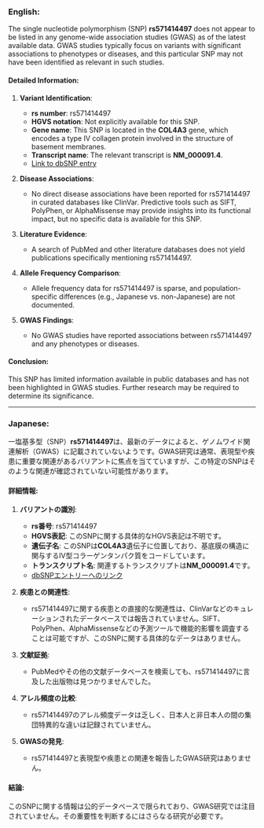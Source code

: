 ### English:
The single nucleotide polymorphism (SNP) **rs571414497** does not appear to be listed in any genome-wide association studies (GWAS) as of the latest available data. GWAS studies typically focus on variants with significant associations to phenotypes or diseases, and this particular SNP may not have been identified as relevant in such studies.

#### Detailed Information:
1. **Variant Identification**:  
   - **rs number**: rs571414497  
   - **HGVS notation**: Not explicitly available for this SNP.  
   - **Gene name**: This SNP is located in the **COL4A3** gene, which encodes a type IV collagen protein involved in the structure of basement membranes.  
   - **Transcript name**: The relevant transcript is **NM_000091.4**.  
   - [Link to dbSNP entry](https://www.ncbi.nlm.nih.gov/snp/rs571414497)

2. **Disease Associations**:  
   - No direct disease associations have been reported for rs571414497 in curated databases like ClinVar. Predictive tools such as SIFT, PolyPhen, or AlphaMissense may provide insights into its functional impact, but no specific data is available for this SNP.

3. **Literature Evidence**:  
   - A search of PubMed and other literature databases does not yield publications specifically mentioning rs571414497.

4. **Allele Frequency Comparison**:  
   - Allele frequency data for rs571414497 is sparse, and population-specific differences (e.g., Japanese vs. non-Japanese) are not documented.

5. **GWAS Findings**:  
   - No GWAS studies have reported associations between rs571414497 and any phenotypes or diseases.

#### Conclusion:
This SNP has limited information available in public databases and has not been highlighted in GWAS studies. Further research may be required to determine its significance.

---

### Japanese:
一塩基多型（SNP）**rs571414497**は、最新のデータによると、ゲノムワイド関連解析（GWAS）に記載されていないようです。GWAS研究は通常、表現型や疾患に重要な関連があるバリアントに焦点を当てていますが、この特定のSNPはそのような関連が確認されていない可能性があります。

#### 詳細情報:
1. **バリアントの識別**:  
   - **rs番号**: rs571414497  
   - **HGVS表記**: このSNPに関する具体的なHGVS表記は不明です。  
   - **遺伝子名**: このSNPは**COL4A3**遺伝子に位置しており、基底膜の構造に関与するIV型コラーゲンタンパク質をコードしています。  
   - **トランスクリプト名**: 関連するトランスクリプトは**NM_000091.4**です。  
   - [dbSNPエントリーへのリンク](https://www.ncbi.nlm.nih.gov/snp/rs571414497)

2. **疾患との関連性**:  
   - rs571414497に関する疾患との直接的な関連性は、ClinVarなどのキュレーションされたデータベースでは報告されていません。SIFT、PolyPhen、AlphaMissenseなどの予測ツールで機能的影響を調査することは可能ですが、このSNPに関する具体的なデータはありません。

3. **文献証拠**:  
   - PubMedやその他の文献データベースを検索しても、rs571414497に言及した出版物は見つかりませんでした。

4. **アレル頻度の比較**:  
   - rs571414497のアレル頻度データは乏しく、日本人と非日本人の間の集団特異的な違いは記録されていません。

5. **GWASの発見**:  
   - rs571414497と表現型や疾患との関連を報告したGWAS研究はありません。

#### 結論:
このSNPに関する情報は公的データベースで限られており、GWAS研究では注目されていません。その重要性を判断するにはさらなる研究が必要です。

